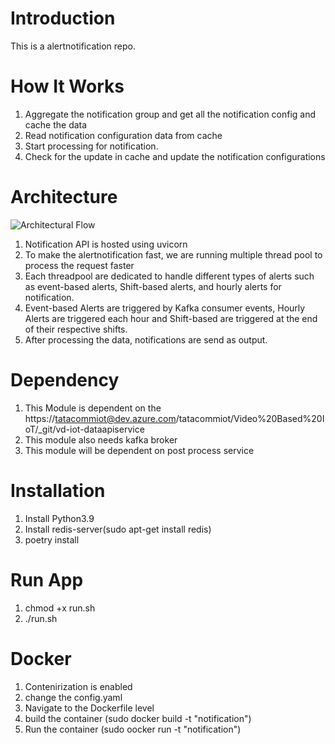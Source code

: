 # Introduction 
This is a alertnotification repo. 

# How It Works
1. Aggregate the notification group and get all the notification config and cache the data
2. Read notification configuration data from cache
3. Start processing for notification.
4. Check for the update in cache and update the notification configurations

# Architecture
![Architectural Flow](postprocessing/images/postprocess.png)

1. Notification API is hosted using uvicorn
2. To make the alertnotification fast, we are running multiple thread pool to process the request faster
3. Each threadpool are dedicated to handle different types of alerts such as event-based alerts, Shift-based alerts, and hourly alerts for notification.
4. Event-based Alerts are triggered by Kafka consumer events, Hourly Alerts are triggered each hour and Shift-based are triggered at the end of their respective shifts.
5. After processing the data, notifications are send as output.

# Dependency
1. This Module is dependent on the https://tatacommiot@dev.azure.com/tatacommiot/Video%20Based%20IoT/_git/vd-iot-dataapiservice
2. This module also needs kafka broker
3. This module will be dependent on post process service

# Installation
1. Install Python3.9 
2. Install redis-server(sudo apt-get install redis)
3. poetry install

# Run App
1. chmod +x run.sh
2. ./run.sh

# Docker 
1. Contenirization is enabled
2. change the config.yaml
2. Navigate to the Dockerfile level
2. build the container (sudo docker build -t "notification")
3. Run the container (sudo oocker run -t "notification")